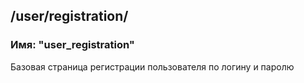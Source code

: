 ## /user/registration/
### Имя: "user_registration"

Базовая страница регистрации пользователя по логину и паролю